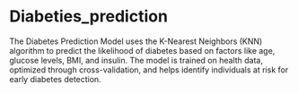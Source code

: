 # Diabeties_prediction
The Diabetes Prediction Model uses the K-Nearest Neighbors (KNN) algorithm to predict the likelihood of diabetes based on factors like age, glucose levels, BMI, and insulin. The model is trained on health data, optimized through cross-validation, and helps identify individuals at risk for early diabetes detection.

